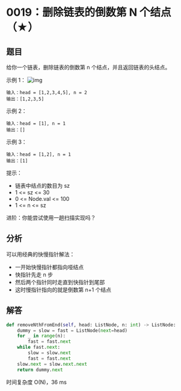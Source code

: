 # 0019：删除链表的倒数第 N 个结点（★）


## 题目

给你一个链表，删除链表的倒数第 n 个结点，并且返回链表的头结点。

示例 1：
![img](https://assets.leetcode.com/uploads/2020/10/03/remove_ex1.jpg)

	输入：head = [1,2,3,4,5], n = 2
	输出：[1,2,3,5]
	
示例 2：

	输入：head = [1], n = 1
	输出：[]
	
示例 3：

	输入：head = [1,2], n = 1
	输出：[1]

提示：

- 链表中结点的数目为 sz
- 1 <= sz <= 30
- 0 <= Node.val <= 100
- 1 <= n <= sz

进阶：你能尝试使用一趟扫描实现吗？

## 分析

可以用经典的快慢指针解法：
- 一开始快慢指针都指向哑结点
- 快指针先走 n 步
- 然后两个指针同时走直到快指针到尾部
- 这时慢指针指向的就是倒数第 n+1 个结点

## 解答

```python
def removeNthFromEnd(self, head: ListNode, n: int) -> ListNode:
	dummy = slow = fast = ListNode(next=head)
	for _ in range(n):
		fast = fast.next
	while fast.next:
		slow = slow.next
		fast = fast.next
	slow.next = slow.next.next
	return dummy.next
```
时间复杂度 O(N)，36 ms
